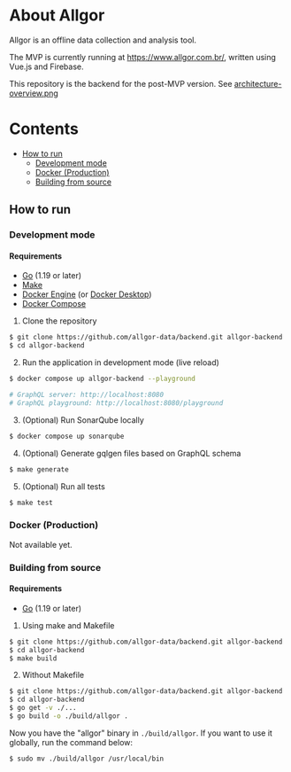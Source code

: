 # About Allgor
Allgor is an offline data collection and analysis tool.

The MVP is currently running at https://www.allgor.com.br/, written using Vue.js and Firebase.

This repository is the backend for the post-MVP version. See [architecture-overview.png](https://github.com/allgor-data/internal-docs/blob/master/assets/architecture-overview.png)

# Contents
- [How to run](#getting-started-guide)
  - [Development mode](#development-mode)
  - [Docker (Production)](#docker-production)
  - [Building from source](#building-from-source)

## How to run
### Development mode
#### Requirements
- [Go](https://go.dev/) (1.19 or later)
- [Make](https://www.gnu.org/software/make/)
- [Docker Engine](https://docs.docker.com/engine/install/) (or [Docker Desktop](https://docs.docker.com/desktop/install/linux-install/))
- [Docker Compose](https://docs.docker.com/compose/install/)

1. Clone the repository
```sh
$ git clone https://github.com/allgor-data/backend.git allgor-backend
$ cd allgor-backend
```

2. Run the application in development mode (live reload)
```sh
$ docker compose up allgor-backend --playground

# GraphQL server: http://localhost:8080
# GraphQL playground: http://localhost:8080/playground
```

3. (Optional) Run SonarQube locally
```sh
$ docker compose up sonarqube
```

4. (Optional) Generate gqlgen files based on GraphQL schema
```sh
$ make generate
```

5. (Optional) Run all tests
```sh
$ make test
```


### Docker (Production)
Not available yet.

### Building from source
#### Requirements
- [Go](https://go.dev/) (1.19 or later)

1. Using make and Makefile
```sh
$ git clone https://github.com/allgor-data/backend.git allgor-backend
$ cd allgor-backend
$ make build
```

2. Without Makefile
```sh
$ git clone https://github.com/allgor-data/backend.git allgor-backend
$ cd allgor-backend
$ go get -v ./...
$ go build -o ./build/allgor .
```

Now you have the "allgor" binary in `./build/allgor`. If you want to use it globally, run the command below:
```sh
$ sudo mv ./build/allgor /usr/local/bin
```